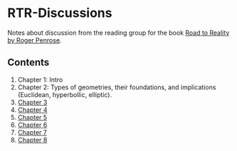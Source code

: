 # RTR-Discussions

Notes about discussion from the reading group for the book [Road to Reality by Roger Penrose](https://en.wikipedia.org/wiki/The_Road_to_Reality).

## Contents

1. Chapter 1: Intro
2. Chapter 2: Types of geometries, their foundations, and implications (Euclidean, hyperbollic, elliptic).
3. [Chapter 3](20210131.md)
4. [Chapter 4](20210206.md)
5. [Chapter 5](20210214.md)
6. [Chapter 6](20210221.md)
7. [Chapter 7](20210228.md)
8. [Chapter 8](20210321.md)
